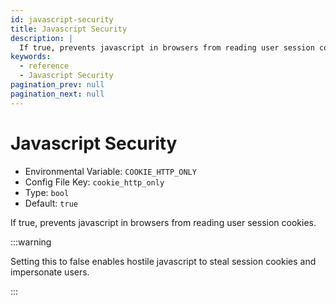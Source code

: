 ```yaml
---
id: javascript-security
title: Javascript Security
description: |
  If true, prevents javascript in browsers from reading user session cookies.
keywords:
  - reference
  - Javascript Security
pagination_prev: null
pagination_next: null
---
```


# Javascript Security

- Environmental Variable: `COOKIE_HTTP_ONLY`
- Config File Key: `cookie_http_only`
- Type: `bool`
- Default: `true`

If true, prevents javascript in browsers from reading user session cookies.

:::warning

Setting this to false enables hostile javascript to steal session cookies and impersonate users.

:::
